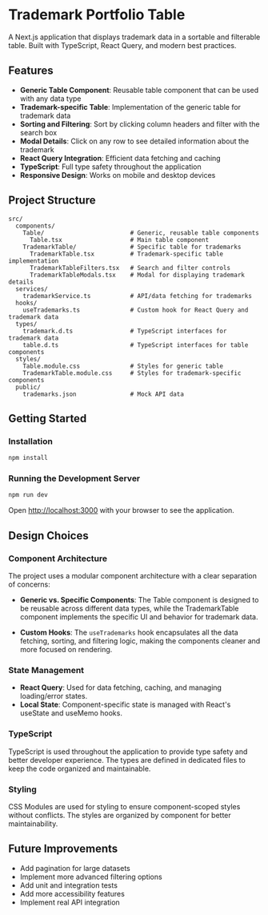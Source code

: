 # Trademark Portfolio Table

A Next.js application that displays trademark data in a sortable and filterable table. Built with TypeScript, React Query, and modern best practices.

## Features

- **Generic Table Component**: Reusable table component that can be used with any data type
- **Trademark-specific Table**: Implementation of the generic table for trademark data
- **Sorting and Filtering**: Sort by clicking column headers and filter with the search box
- **Modal Details**: Click on any row to see detailed information about the trademark
- **React Query Integration**: Efficient data fetching and caching
- **TypeScript**: Full type safety throughout the application
- **Responsive Design**: Works on mobile and desktop devices

## Project Structure

```
src/
  components/
    Table/                        # Generic, reusable table components
      Table.tsx                   # Main table component
    TrademarkTable/               # Specific table for trademarks
      TrademarkTable.tsx          # Trademark-specific table implementation
      TrademarkTableFilters.tsx   # Search and filter controls
      TrademarkTableModals.tsx    # Modal for displaying trademark details
  services/
    trademarkService.ts           # API/data fetching for trademarks
  hooks/
    useTrademarks.ts              # Custom hook for React Query and trademark data
  types/
    trademark.d.ts                # TypeScript interfaces for trademark data
    table.d.ts                    # TypeScript interfaces for table components
  styles/
    Table.module.css              # Styles for generic table
    TrademarkTable.module.css     # Styles for trademark-specific components
  public/
    trademarks.json               # Mock API data
```

## Getting Started

### Installation

```bash
npm install
```

### Running the Development Server

```bash
npm run dev
```

Open [http://localhost:3000](http://localhost:3000) with your browser to see the application.

## Design Choices

### Component Architecture

The project uses a modular component architecture with a clear separation of concerns:

- **Generic vs. Specific Components**: The Table component is designed to be reusable across different data types, while the TrademarkTable component implements the specific UI and behavior for trademark data.

- **Custom Hooks**: The `useTrademarks` hook encapsulates all the data fetching, sorting, and filtering logic, making the components cleaner and more focused on rendering.

### State Management

- **React Query**: Used for data fetching, caching, and managing loading/error states.
- **Local State**: Component-specific state is managed with React's useState and useMemo hooks.

### TypeScript

TypeScript is used throughout the application to provide type safety and better developer experience. The types are defined in dedicated files to keep the code organized and maintainable.

### Styling

CSS Modules are used for styling to ensure component-scoped styles without conflicts. The styles are organized by component for better maintainability.

## Future Improvements

- Add pagination for large datasets
- Implement more advanced filtering options
- Add unit and integration tests
- Add more accessibility features
- Implement real API integration
